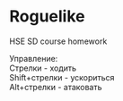 # Roguelike
HSE SD course homework

Управление:  
Стрелки - ходить  
Shift+стрелки - ускориться  
Alt+стрелки - атаковать
